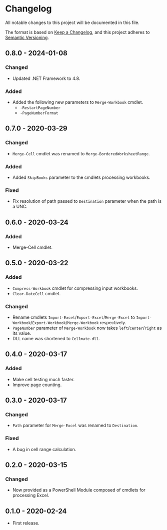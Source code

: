 # Changelog
All notable changes to this project will be documented in this file.

The format is based on [Keep a Changelog](https://keepachangelog.com/en/1.0.0/),
and this project adheres to [Semantic Versioning](https://semver.org/spec/v2.0.0.html).

## 0.8.0 - 2024-01-08
### Changed
- Updated .NET Framework to 4.8.

### Added
- Added the following new parameters to `Merge-Workbook` cmdlet.
    - `-RestartPageNumber`
    - `-PageNumberFormat`

## 0.7.0 - 2020-03-29
### Changed
- `Merge-Cell` cmdlet was renamed to `Merge-BorderedWorksheetRange`.

### Added
- Added `SkipBooks` parameter to the cmdlets processing workbooks.

### Fixed
- Fix resolution of path passed to `Destination` parameter when the path is a UNC.

## 0.6.0 - 2020-03-24
### Added
- Merge-Cell cmdlet.

## 0.5.0 - 2020-03-22
### Added
- `Compress-Workbook` cmdlet for compressing input workbooks.
- `Clear-DateCell` cmdlet.

### Changed
- Rename cmdlets `Import-Excel`/`Export-Excel`/`Merge-Excel` to
`Import-Workbook`/`Export-Workbook`/`Merge-Workbook` respectively.
- `PageNumber` parameter of `Merge-Workbook` now takes `left`/`center`/`right` as its value.
- DLL name was shortened to `Cellmate.dll`.

## 0.4.0 - 2020-03-17
### Added
- Make cell testing much faster.
- Improve page counting.

## 0.3.0 - 2020-03-17
### Changed
- `Path` parameter for `Merge-Excel` was renamed to `Destination`.

### Fixed
- A bug in cell range calculation.

## 0.2.0 - 2020-03-15
### Changed
- Now provided as a PowerShell Module composed of cmdlets for processing Excel.

## 0.1.0 - 2020-02-24
- First release.
